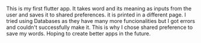 This is my first flutter app. It takes word and its meaning as inputs from the user and saves it to shared preferences. it is printed in a different page.
I tried using Databases as they have many more funcionalities but I got errors and couldn't successfully make it.
This is why I chose shared preference to save my words. Hoping to create better apps in the future.
